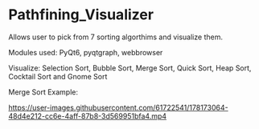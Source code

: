 # Pathfining_Visualizer

Allows user to pick from 7 sorting algorthims and visualize them.

Modules used: PyQt6, pyqtgraph, webbrowser

Visualize: Selection Sort, Bubble Sort, Merge Sort, Quick Sort, Heap Sort, Cocktail Sort and Gnome Sort

Merge Sort Example:

https://user-images.githubusercontent.com/61722541/178173064-48d4e212-cc6e-4aff-87b8-3d569951bfa4.mp4
